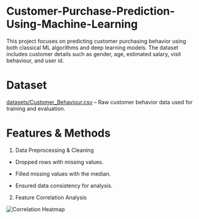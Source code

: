 # Customer-Purchase-Prediction-Using-Machine-Learning

This project focuses on predicting customer purchasing behavior using both classical ML algorithms and deep learning models. The dataset includes customer details such as gender, age, estimated salary, visit behaviour, and user id.

# Dataset
 [datasets/Customer_Behaviour.csv](datasets/Customer_Behaviour.csv) – Raw customer behavior data used for training and evaluation.

# Features & Methods

1. Data Preprocessing & Cleaning

 * Dropped rows with missing values.

 * Filled missing values with the median.

 * Ensured data consistency for analysis.


2. Feature Correlation Analysis

![Correlation Heatmap](Correlation.png)

